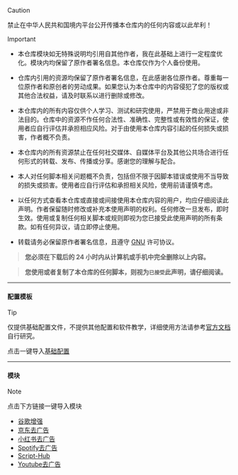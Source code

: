 > [!CAUTION]
> 禁止在中华人民共和国境内平台公开传播本仓库内的任何内容或以此牟利！

> [!IMPORTANT]
> - 本仓库模块如无特殊说明均引用自其他作者，我在此基础上进行一定程度优化。模块内均保留了原作者署名信息。本仓库仅作为个人备份使用。
>
> - 仓库内引用的资源均保留了原作者署名信息，在此感谢各位原作者。尊重每一位原作者和原创者的劳动成果。如果您认为本仓库中的内容侵犯了您的版权或其他合法权益，请及时联系以进行删除或修改。
>
> - 本仓库内的所有内容仅供个人学习、测试和研究使用，严禁用于商业用途或非法目的。仓库中的资源不作任何合法性、准确性、完整性或有效性的保证，使用者应自行评估并承担相应风险。对于由使用本仓库内容引起的任何损失或损害，作者概不负责。
>
> - 本仓库内的所有资源禁止在任何社交媒体、自媒体平台及其他公共场合进行任何形式的转载、发布、传播或分享。感谢您的理解与配合。
>
> - 本人对任何脚本相关问题概不负责，包括但不限于因脚本错误或使用不当导致的损失或损害。使用者应自行评估和承担相关风险，使用前请谨慎考虑。
>
> - 以任何方式查看本仓库或直接或间接使用本仓库内容的用户，均应仔细阅读此声明。作者保留随时修改或补充本使用声明的权利。任何修改一旦发布，即时生效。使用或复制任何相关脚本或规则即视为您已接受此使用声明的所有条款。如有任何异议，请立即停止使用。
> 
> - 转载请务必保留原作者署名信息，且遵守 [GNU](LICENSE) 许可协议。
>
>  > **您必须在下载后的 24 小时内从计算机或手机中完全删除以上内容。**
> 
>  > **您使用或者复制了本仓库的任何脚本，则视为`已接受`此声明，请仔细阅读。**

------

#### 配置模板
> [!TIP]
> 仅提供基础配置文件，不提供其他配置和软件教学，详细使用方法请参考[官方文档](https://www.shadowrocket.vip/%E4%BD%BF%E7%94%A8%E6%95%99%E7%A8%8B)自行研究。
> 
> 点击一键导入[基础配置](https://lowertop.github.io/Shadowrocket-First/redirect.html?url=shadowrocket://config/add/https://raw.githubusercontent.com/mist-whisper/Shadowrocket/master/Shadowrocket.conf)

------

#### 模块

> [!note]
> 点击下方链接一键导入模块

* [谷歌增强](https://lowertop.github.io/Shadowrocket-First/redirect.html?url=shadowrocket://install?module=https://raw.githubusercontent.com/mist-whisper/Shadowrocket/master/Module/Google_Enhance.module)
* [京东去广告](https://lowertop.github.io/Shadowrocket-First/redirect.html?url=shadowrocket://install?module=https://raw.githubusercontent.com/mist-whisper/Shadowrocket/master/Module/JD_remove_ads.module)
* [小红书去广告](https://lowertop.github.io/Shadowrocket-First/redirect.html?url=shadowrocket://install?module=https://raw.githubusercontent.com/mist-whisper/Shadowrocket/master/Module/REDnote_remove_ads.module)
* [Spotify去广告](https://lowertop.github.io/Shadowrocket-First/redirect.html?url=shadowrocket://install?module=https://raw.githubusercontent.com/mist-whisper/Shadowrocket/master/Module/Spotify_remove_ads.module)
* [Script-Hub](https://lowertop.github.io/Shadowrocket-First/redirect.html?url=shadowrocket://install?module=https://raw.githubusercontent.com/mist-whisper/Shadowrocket/refs/heads/master/Module/Script-Hub.module)
* [Youtube去广告](https://lowertop.github.io/Shadowrocket-First/redirect.html?url=shadowrocket://install?module=https://raw.githubusercontent.com/mist-whisper/Shadowrocket/master/Module/YouTube_remove_ads.module)
